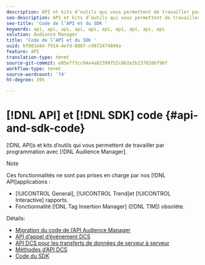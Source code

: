 ```yaml
---
description: API et kits d’outils qui vous permettent de travailler par programmation avec l’Audience Manager.
seo-description: API et kits d’outils qui vous permettent de travailler par programmation avec l’Audience Manager.
seo-title: 'Code de l’API et du SDK '
keywords: api, api, api, api, api, api, api, api, api, api
solution: Audience Manager
title: 'Code de l’API et du SDK '
uuid: bf801e84-f914-4efd-8807-c4972474894a
feature: API
translation-type: tm+mt
source-git-commit: e05eff3cc04e4a82399752c862e2b2370286f96f
workflow-type: tm+mt
source-wordcount: '74'
ht-degree: 39%

---
```



# [!DNL API] et [!DNL SDK] code {#api-and-sdk-code}

[!DNL API]s et kits d’outils qui vous permettent de travailler par programmation avec [!DNL Audience Manager].

>[!NOTE]
>
>Ces fonctionnalités ne sont pas prises en charge par nos [!DNL API]applications :
>
>* [!UICONTROL General], [!UICONTROL Trend]et [!UICONTROL Interactive] rapports.
>* Fonctionnalité [!DNL Tag Insertion Manager] ([!DNL TIM]) obsolète.


Détails:

* [Migration du code de l’API Audience Manager](api-swagger-migration.md)
* [API d’appel d’événement DCS](dcs-intro/dcs-event-calls/dcs-event-calls.md)
* [API DCS pour les transferts de données de serveur à serveur](dcs-intro/dcs-s2s/dcs-s2s.md)
* [Méthodes d’API DCS](dcs-intro/dcs-api-reference/dcs-api-methods.md)
* [Code du SDK](/help/using/api/aam-sdk.md)
